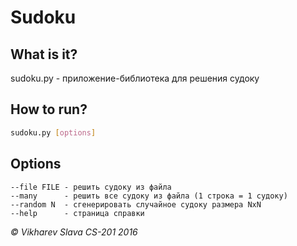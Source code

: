 Sudoku
======

What is it?
-----------
sudoku.py - приложение-библиотека для решения судоку

How to run?
-----------
```bash
sudoku.py [options]
```

Options
-------
```
--file FILE - решить судоку из файла
--many      - решить все судоку из файла (1 строка = 1 судоку)
--random N  - сгенерировать случайное судоку размера NxN
--help      - страница справки
```

*&copy; Vikharev Slava CS-201 2016*
